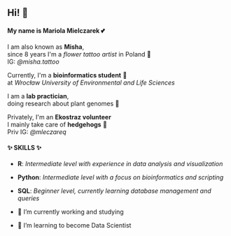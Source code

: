 ## Hi! 💖

#### My name is Mariola Mielczarek 💕

I am also known as **Misha**,  
since 8 years I'm a *flower tattoo artist* in Poland 🌸  
IG: *@misha.tattoo*

Currently, I'm a **bioinformatics student** 🧬  
at *Wrocław University of Environmental and Life Sciences*

I am a **lab practician**,  
doing research about plant genomes 🌱  

Privately, I'm an **Ekostraz volunteer**  
I mainly take care of **hedgehogs** 🦔  
Priv IG: *@mleczareq*

#### ✨ SKILLS ✨
- **R**: *Intermediate level with experience in data analysis and visualization*
- **Python**: *Intermediate level with a focus on bioinformatics and scripting*
- **SQL**: *Beginner level, currently learning database management and queries*


- 🔭 I’m currently working and studying
- 🌱 I’m learning to become Data Scientist
